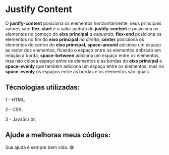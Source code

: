 # Justify Content

O <strong>justify-content</strong> posiciona os elementos horizontalmente, seus principais valores são: <strong>flex-start</strong> é o valor padrão do <strong>justify-content</strong> e posiciona os elementos no começo do <strong>eixo principal</strong> <em>a esquerda</em>, <strong>flex-end</strong> posiciona os elementos no fim do <strong>eixo principal</strong> <em>na direita</em>, <strong>center</strong> posiciiona os elementos do centro do <strong>eixo principal</strong>, <strong>space-around</strong> adiciona um espaço ao redor dos elementos, ficando o espaço entre os elementos dobrado em relação a borda, <strong>space-between</strong> adiciona um espaço entre os elementos, mas não coloca espaço entre os elementos e as bordas do <strong>eixo principal</strong> e <strong>space-evenly</strong> que também adiciona um espaço entre os elementos, mas no <strong>space-evenly</strong> os espaços entre as bordas e os elementos são iguais.

## Técnologias utilizadas:

1 - HTML;

2 - CSS;

3 - JavaScript;

## Ajude a melhoras meus códigos:

Sua ajuda é sempre bem vida. 😁